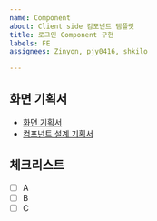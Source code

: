 ```yaml
---
name: Component
about: Client side 컴포넌트 탬플릿
title: 로그인 Component 구현
labels: FE
assignees: Zinyon, pjy0416, shkilo

---
```


## 화면 기획서
- [ 화면 기획서 ](https://docs.google.com/presentation/d/1TJlCLFvrsmgS0QGRNYfjvJIuQG5WdjccmZ_hFBwSYX0/edit#slide=id.gac1437662e_0_0
)
- [ 컴포넌트 설계 기획서 ](https://github.com/boostcamp-2020/Project04-C-Whale/wiki/Component-%EC%84%A4%EA%B3%84-%ED%9A%8C%EC%9D%98)

## 체크리스트
- [ ] A
- [ ] B
- [ ] C
